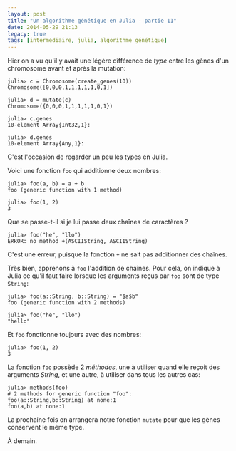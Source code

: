 ```yaml
---
layout: post
title: "Un algorithme génétique en Julia - partie 11"
date: 2014-05-29 21:13
legacy: true
tags: [intermédiaire, julia, algorithme génétique]
---
```




Hier on a vu qu'il y avait une légère différence de *type* entre les gènes
d'un chromosome avant et après la mutation:

    julia> c = Chromosome(create_genes(10))
    Chromosome([0,0,0,1,1,1,1,1,0,1])

    julia> d = mutate(c)
    Chromosome({0,0,0,1,1,1,1,1,0,1})

    julia> c.genes
    10-element Array{Int32,1}:

    julia> d.genes
    10-element Array{Any,1}:

C'est l'occasion de regarder un peu les types en Julia.

<!-- more -->

Voici une fonction `foo` qui additionne deux nombres:

    julia> foo(a, b) = a + b
    foo (generic function with 1 method)

    julia> foo(1, 2)
    3

Que se passe-t-il si je lui passe deux chaînes de caractères ?

    julia> foo("he", "llo")
    ERROR: no method +(ASCIIString, ASCIIString)

C'est une erreur, puisque la fonction `+` ne sait pas additionner des
chaînes.

Très bien, apprenons à `foo` l'addition de chaînes. Pour cela, on indique
à Julia ce qu'il faut faire lorsque les arguments reçus par `foo` sont de
type `String`:

    julia> foo(a::String, b::String) = "$a$b"
    foo (generic function with 2 methods)

    julia> foo("he", "llo")
    "hello"

Et `foo` fonctionne toujours avec des nombres:

    julia> foo(1, 2)
    3

La fonction `foo` possède 2 *méthodes*, une à utiliser quand elle reçoit des
arguments *String*, et une autre, à utiliser dans tous les autres cas:

    julia> methods(foo)
    # 2 methods for generic function "foo":
    foo(a::String,b::String) at none:1
    foo(a,b) at none:1

La prochaine fois on arrangera notre fonction `mutate` pour que les gènes
conservent le même type.



À demain.


